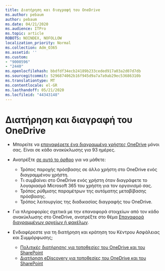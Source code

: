 ```yaml
---
title: Διατήρηση και διαγραφή του OneDrive
ms.author: pebaum
author: pebaum
ms.date: 04/21/2020
ms.audience: ITPro
ms.topic: article
ROBOTS: NOINDEX, NOFOLLOW
localization_priority: Normal
ms.collection: Adm_O365
ms.assetid: ''
ms.custom:
- "9000596"
- "2440"
ms.openlocfilehash: bbdfdf34ecb24189b233ceded917a03a2d07d7db
ms.sourcegitcommit: 5296874062b16f945d9a7a7a9ab29ec53686310b
ms.translationtype: MT
ms.contentlocale: el-GR
ms.lasthandoff: 05/21/2020
ms.locfileid: "44343148"
---
```

# <a name="onedrive-retention-and-deletion"></a>Διατήρηση και διαγραφή του OneDrive

- Μπορείτε να [επαναφέρετε ένα διαγραμμένο χρήστες OneDrive](https://docs.microsoft.com/onedrive/restore-deleted-onedrive) μόνοι σας. Είναι σε κάδο ανακύκλωσης για 93 ημέρες.

- Ανατρέξτε [σε αυτό το άρθρο](https://docs.microsoft.com/onedrive/retention-and-deletion) για να μάθετε:
    - Τρόπος παροχής πρόσβασης σε άλλο χρήστη στο OneDrive ενός διαγραμμένου χρήστη.
    - Τι συμβαίνει στο OneDrive ενός χρήστη όταν διαγράφετε το λογαριασμό Microsoft 365 του χρήστη για τον οργανισμό σας.
    - Τρόπος ρύθμισης παραμέτρων της αυτόματης μεταβίβασης πρόσβασης.
    - Τρόπος λειτουργίας της διαδικασίας διαγραφής του OneDrive.

- Για πληροφορίες σχετικά με την επαναφορά στοιχείων από τον κάδο ανακύκλωσης στο OneDrive, ανατρέξτε στο θέμα [Επαναφορά διαγραμμένων αρχείων ή φακέλων](https://support.office.com/article/949ada80-0026-4db3-a953-c99083e6a84f).

- Ενδιαφέρεστε για τη διατήρηση και κράτηση του Κέντρου Ασφάλειας και Συμμόρφωσης;
    - [Πολιτικές διατήρησης για τοποθεσίες του OneDrive και του SharePoint](https://docs.microsoft.com/office365/securitycompliance/retention-policies?redirectSourcePath=%252farticle%252f5e377752-700d-4870-9b6d-12bfc12d2423#content-in-onedrive-accounts-and-sharepoint-sites)
    - [Διατήρηση eDiscovery για τοποθεσίες του OneDrive και του SharePoint](https://docs.microsoft.com/office365/securitycompliance/ediscovery-cases#step-4-place-content-locations-on-hold)
